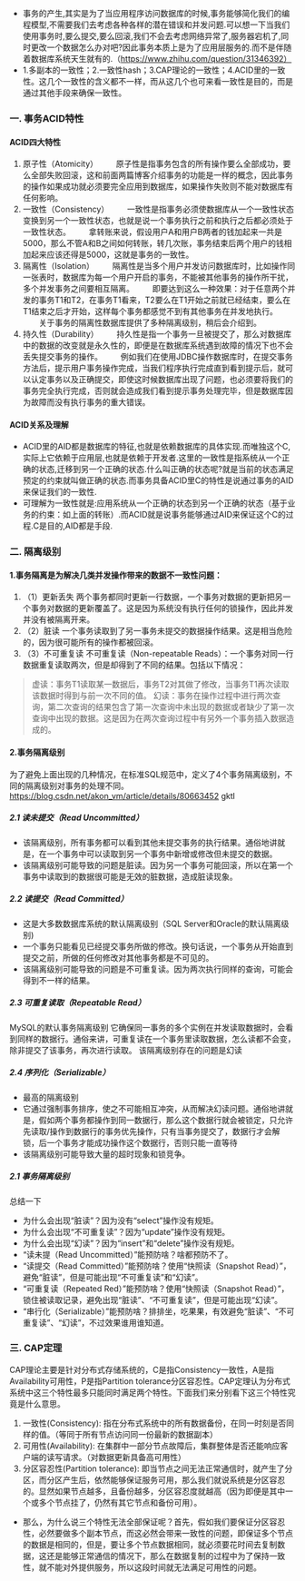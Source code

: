 - 事务的产生,其实是为了当应用程序访问数据库的时候,事务能够简化我们的编程模型,不需要我们去考虑各种各样的潜在错误和并发问题.可以想一下当我们使用事务时,要么提交,要么回滚,我们不会去考虑网络异常了,服务器宕机了,同时更改一个数据怎么办对吧?因此事务本质上是为了应用层服务的.而不是伴随着数据库系统天生就有的.（https://www.zhihu.com/question/31346392）
- 1.多副本的一致性；2.一致性hash；3.CAP理论的一致性；4.ACID里的一致性。这几个一致性的含义都不一样，而从这几个也可来看一致性是目的，而是通过其他手段来确保一致性。

### 一. 事务ACID特性
#### ACID四大特性
1. 原子性（Atomicity）
　　原子性是指事务包含的所有操作要么全部成功，要么全部失败回滚，这和前面两篇博客介绍事务的功能是一样的概念，因此事务的操作如果成功就必须要完全应用到数据库，如果操作失败则不能对数据库有任何影响。
2. 一致性（Consistency）
　　一致性是指事务必须使数据库从一个一致性状态变换到另一个一致性状态，也就是说一个事务执行之前和执行之后都必须处于一致性状态。
　　拿转账来说，假设用户A和用户B两者的钱加起来一共是5000，那么不管A和B之间如何转账，转几次账，事务结束后两个用户的钱相加起来应该还得是5000，这就是事务的一致性。
3. 隔离性（Isolation）
　　隔离性是当多个用户并发访问数据库时，比如操作同一张表时，数据库为每一个用户开启的事务，不能被其他事务的操作所干扰，多个并发事务之间要相互隔离。
　　即要达到这么一种效果：对于任意两个并发的事务T1和T2，在事务T1看来，T2要么在T1开始之前就已经结束，要么在T1结束之后才开始，这样每个事务都感觉不到有其他事务在并发地执行。
　　关于事务的隔离性数据库提供了多种隔离级别，稍后会介绍到。
4. 持久性（Durability）
　　持久性是指一个事务一旦被提交了，那么对数据库中的数据的改变就是永久性的，即便是在数据库系统遇到故障的情况下也不会丢失提交事务的操作。
　　例如我们在使用JDBC操作数据库时，在提交事务方法后，提示用户事务操作完成，当我们程序执行完成直到看到提示后，就可以认定事务以及正确提交，即使这时候数据库出现了问题，也必须要将我们的事务完全执行完成，否则就会造成我们看到提示事务处理完毕，但是数据库因为故障而没有执行事务的重大错误。

#### ACID关系及理解
- ACID里的AID都是数据库的特征,也就是依赖数据库的具体实现.而唯独这个C,实际上它依赖于应用层,也就是依赖于开发者.这里的一致性是指系统从一个正确的状态,迁移到另一个正确的状态.什么叫正确的状态呢?就是当前的状态满足预定的约束就叫做正确的状态.而事务具备ACID里C的特性是说通过事务的AID来保证我们的一致性.
- 可理解为一致性就是:应用系统从一个正确的状态到另一个正确的状态（基于业务的约束：如上面的转账）.而ACID就是说事务能够通过AID来保证这个C的过程.C是目的,AID都是手段.

### 二. 隔离级别
#### 1.事务隔离是为解决几类并发操作带来的数据不一致性问题：
1. （1）更新丢失
两个事务都同时更新一行数据，一个事务对数据的更新把另一个事务对数据的更新覆盖了。这是因为系统没有执行任何的锁操作，因此并发并没有被隔离开来。
2. （2）脏读
一个事务读取到了另一事务未提交的数据操作结果。这是相当危险的，因为很可能所有的操作都被回滚。
3. （3）不可重复读
不可重复读（Non-repeatable Reads）：一个事务对同一行数据重复读取两次，但是却得到了不同的结果。包括以下情况：
> 虚读：事务T1读取某一数据后，事务T2对其做了修改，当事务T1再次读取该数据时得到与前一次不同的值。
> 幻读：事务在操作过程中进行两次查询，第二次查询的结果包含了第一次查询中未出现的数据或者缺少了第一次查询中出现的数据。这是因为在两次查询过程中有另外一个事务插入数据造成的。

#### 2.事务隔离级别 
为了避免上面出现的几种情况，在标准SQL规范中，定义了4个事务隔离级别，不同的隔离级别对事务的处理不同。https://blog.csdn.net/akon_vm/article/details/80663452
gktl
#####  2.1 读未提交（Read Uncommitted）
- 该隔离级别，所有事务都可以看到其他未提交事务的执行结果。通俗地讲就是，在一个事务中可以读取到另一个事务中新增或修改但未提交的数据。
- 该隔离级别可能导致的问题是脏读。因为另一个事务可能回滚，所以在第一个事务中读取到的数据很可能是无效的脏数据，造成脏读现象。
#####  2.2 读提交（Read Committed）
- 这是大多数数据库系统的默认隔离级别（SQL Server和Oracle的默认隔离级别)
- 一个事务只能看见已经提交事务所做的修改。换句话说，一个事务从开始直到提交之前，所做的任何修改对其他事务都是不可见的。
- 该隔离级别可能导致的问题是不可重复读。因为两次执行同样的查询，可能会得到不一样的结果。
#####  2.3 可重复读取（Repeatable Read）
MySQL的默认事务隔离级别
它确保同一事务的多个实例在并发读取数据时，会看到同样的数据行。通俗来讲，可重复读在一个事务里读取数据，怎么读都不会变，除非提交了该事务，再次进行读取。
该隔离级别存在的问题是幻读
#####  2.4 序列化（Serializable）
- 最高的隔离级别
- 它通过强制事务排序，使之不可能相互冲突，从而解决幻读问题。通俗地讲就是，假如两个事务都操作到同一数据行，那么这个数据行就会被锁定，只允许先读取/操作到数据行的事务优先操作，只有当事务提交了，数据行才会解锁，后一个事务才能成功操作这个数据行，否则只能一直等待
- 该隔离级别可能导致大量的超时现象和锁竞争。


##### 2.1 事务隔离级别
总结一下
  - 为什么会出现“脏读”？因为没有“select”操作没有规矩。
  - 为什么会出现“不可重复读”？因为“update”操作没有规矩。
  - 为什么会出现“幻读”？因为“insert”和“delete”操作没有规矩。
  - “读未提（Read Uncommitted）”能预防啥？啥都预防不了。
  - “读提交（Read Committed）”能预防啥？使用“快照读（Snapshot Read）”，避免“脏读”，但是可能出现“不可重复读”和“幻读”。
  - “可重复读（Repeated Red）”能预防啥？使用“快照读（Snapshot Read）”，锁住被读取记录，避免出现“脏读”、“不可重复读”，但是可能出现“幻读”。
  - “串行化（Serializable）”能预防啥？排排坐，吃果果，有效避免“脏读”、“不可重复读”、“幻读”，不过效果谁用谁知道。


### 三. CAP定理
CAP理论主要是针对分布式存储系统的，C是指Consistency一致性，A是指Availability可用性，P是指Partition tolerance分区容忍性。CAP定理认为分布式系统中这三个特性最多只能同时满足两个特性。下面我们来分别看下这三个特性究竟是什么意思。
1. 一致性(Consistency): 指在分布式系统中的所有数据备份，在同一时刻是否同样的值。（等同于所有节点访问同一份最新的数据副本）
2. 可用性(Availability): 在集群中一部分节点故障后，集群整体是否还能响应客户端的读写请求。（对数据更新具备高可用性）
3. 分区容忍性(Partition tolerance): 即当节点之间无法正常通信时，就产生了分区，而分区产生后，依然能够保证服务可用，那么我们就说系统是分区容忍的。显然如果节点越多，且备份越多，分区容忍度就越高（因为即便是其中一个或多个节点挂了，仍然有其它节点和备份可用）。
- 那么，为什么说三个特性无法全部保证呢？首先，假如我们要保证分区容忍性，必然要做多个副本节点，而这必然会带来一致性的问题，即保证多个节点的数据是相同的，但是，要让多个节点数据相同，就必须要花时间去复制数据，这还是能够正常通信的情况下，那么在数据复制的过程中为了保持一致性，就不能对外提供服务，所以这段时间就无法满足可用性的问题。
